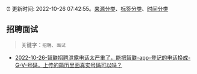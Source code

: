 :alarm_clock: 更新时间: 2022-10-26 07:42:55。[来源分类](../README.md)、[标签分类](../TAGS.md)、[时间分类](../TIMELINE.md)

## 招聘面试


> 关键字：`招聘`、`面试`



- [2022-10-26-智联招聘泄露电话太严重了，能把智联-app-登记的电话换成-G-V-号码，上传的简历里面真实号码可以吗？](https://www.v2ex.com/t/890014) 